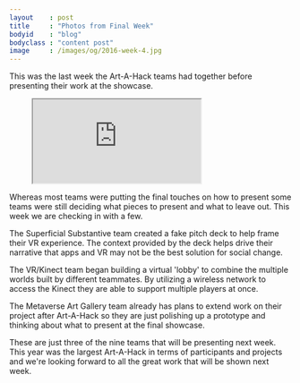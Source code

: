```yaml
---
layout    : post
title     : "Photos from Final Week"
bodyid    : "blog"
bodyclass : "content post"
image     : /images/og/2016-week-4.jpg
---
```


This was the last week the Art-A-Hack teams had together before presenting their work at the showcase.

<figure class="video">
	<iframe src="https://www.flickr.com/photos/125924023@N07/28596389725/in/set-72157668683575374/player/" allowfullscreen webkitallowfullscreen mozallowfullscreen oallowfullscreen msallowfullscreen></iframe>
</figure>

Whereas most teams were putting the final touches on how to present some teams were still deciding what pieces to present and what to leave out. This week we are checking in with a few.

<!--excerpt-ends-->

The Superficial Substantive team created a fake pitch deck to help frame their VR experience. The context provided by the deck helps drive their narrative that apps and VR may not be the best solution for social change.

The VR/Kinect team began building a virtual 'lobby' to combine the multiple worlds built by different teammates. By utilizing a wireless network to access the Kinect they are able to support multiple players at once.

The Metaverse Art Gallery team already has plans to extend work on their project after Art-A-Hack so they are just polishing up a prototype and thinking about what to present at the final showcase.

These are just three of the nine teams that will be presenting next week. This year was the largest Art-A-Hack in terms of participants and projects and we're looking forward to all the great work that will be shown next week.